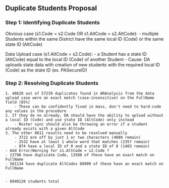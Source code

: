 ## Duplicate Students Proposal

### Step 1: Identifying Duplicate Students
Obvious case (s1.Code = s2.Code OR s1.AltCode = s2.AltCode): 
    - multiple Students within the same District have the same local ID (Code) or the same state ID (AltCode)

Data Upload case (s1.AltCode = s2.Code):
    - a Student has a state ID (AltCode) equal to the local ID (Code) of another Student
        - Cause: DA uploads state data with creation of new students with the required local ID (Code) as the state ID (ex. PASecureID)

### Step 2: Resolving Duplicate Students
    1. 48628 out of 57239 duplicates found in ARAnalysis from the data upload case were an exact match (case-insensitive) on the FullName field (85%)
        - These can be confidently fixed in mass, don't need to hard-code any values in the procedure
    2. If they do no already, DA should have the ability to upload without a local ID (Code) and use state ID (AltCode) only instead
        - Roster sync should also be throwing an error if a student already exists with a given AltCode
    3. The other 8611 results need to be resolved manually
        - 3722 are off by just 1 or two characters (4889 remain)
        - 2532 have at least 1 whole word that matches (2357 remain)
        - 874 have a local ID of 0 and a state ID of 8 (1483 remain)
    - Add Error/Warning for s1.AltCode = s2.Code ? 
    - 13798 have duplicate Code, 13508 of these have an exact match on FullName
    - 581134 have duplicate AltCodes 60909 of these have an exact match on FullName


    - 6040120 students total
